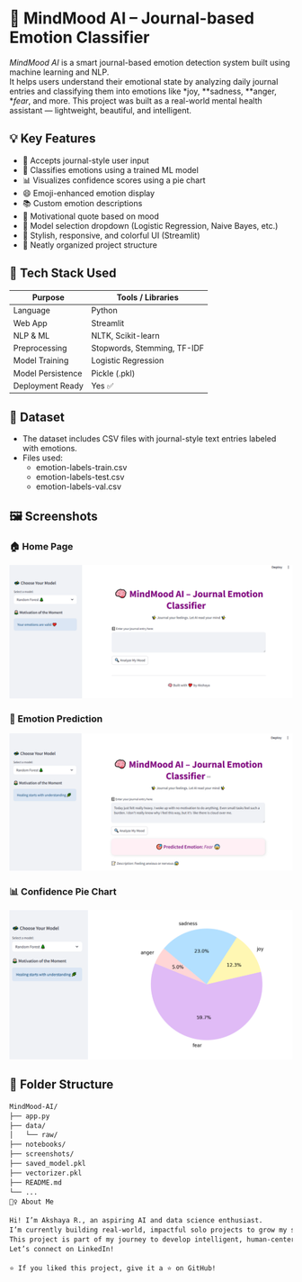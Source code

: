 # 🧠 MindMood AI – Journal-based Emotion Classifier

*MindMood AI* is a smart journal-based emotion detection system built using machine learning and NLP.  
It helps users understand their emotional state by analyzing daily journal entries and classifying them into emotions like *joy, **sadness, **anger, **fear*, and more.
This project was built as a real-world mental health assistant — lightweight, beautiful, and intelligent.

## 💡 Key Features

- 📝 Accepts journal-style user input
- 🤖 Classifies emotions using a trained ML model
- 📊 Visualizes confidence scores using a pie chart
- 😄 Emoji-enhanced emotion display
- 📚 Custom emotion descriptions
- 💬 Motivational quote based on mood
- 🔁 Model selection dropdown (Logistic Regression, Naive Bayes, etc.)
- 🌈 Stylish, responsive, and colorful UI (Streamlit)
- 📁 Neatly organized project structure

## 🚀 Tech Stack Used

| Purpose               | Tools / Libraries               |
|------------------------|-------------------------------|
| Language               | Python                         |
| Web App                | Streamlit                      |
| NLP & ML               | NLTK, Scikit-learn             |
| Preprocessing          | Stopwords, Stemming, TF-IDF    |
| Model Training         | Logistic Regression            |
| Model Persistence      | Pickle (.pkl)                  |
| Deployment Ready       | Yes ✅                         |

## 📂 Dataset

- The dataset includes CSV files with journal-style text entries labeled with emotions.
- Files used:
  - emotion-labels-train.csv
  - emotion-labels-test.csv
  - emotion-labels-val.csv
    
## 🖼️ Screenshots

### 🏠 Home Page
![Home](screenshots/home.png)

### 💬 Emotion Prediction
![Prediction](screenshots/prediction.png)

### 📊 Confidence Pie Chart
![Chart](screenshots/chart.png)

## 📁 Folder Structure

```bash
MindMood-AI/
├── app.py
├── data/
│   └── raw/
├── notebooks/
├── screenshots/
├── saved_model.pkl
├── vectorizer.pkl
├── README.md
└── ...
🙋‍♀️ About Me

Hi! I’m Akshaya R., an aspiring AI and data science enthusiast.
I’m currently building real-world, impactful solo projects to grow my skills and career.
This project is part of my journey to develop intelligent, human-centered AI solutions.
Let’s connect on LinkedIn!

⭐ If you liked this project, give it a ⭐ on GitHub!
